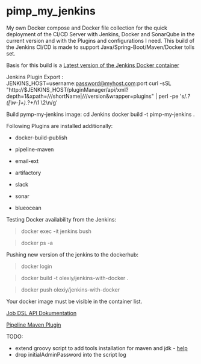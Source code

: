 # pimp_my_jenkins
My own Docker compose and Docker file collection for the quick deployment of the CI/CD Server with Jenkins, Docker and SonarQube
in the current version and with the Plugins and configurations I need. This build of the Jenkins CI/CD is made to support Java/Spring-Boot/Maven/Docker tolls set. 

Basis for this build is a [Latest version of the Jenkins Docker container](https://hub.docker.com/r/jenkins/jenkins/)



Jenkins Plugin Export :
JENKINS_HOST=username:password@myhost.com:port
curl -sSL "http://$JENKINS_HOST/pluginManager/api/xml?depth=1&xpath=/*/*/shortName|/*/*/version&wrapper=plugins" | perl -pe 's/.*?<shortName>([\w-]+).*?<version>+/\1 \2\n/g'


Build pymp-my-jenkins image:
cd Jenkins 
docker build -t pimp-my-jenkins .

Following Plugins are installed additionally: 
+ docker-build-publish
+ pipeline-maven

+ email-ext
+ artifactory
+ slack
+ sonar
+ blueocean

Testing Docker availability from the Jenkins:
> docker exec -it jenkins bush

> docker ps -a

Pushing new version of the jenkins to the dockerhub:
> docker login

> docker build -t olexiy/jenkins-with-docker .

> docker push  olexiy/jenkins-with-docker

Your docker image must be visible in the container list.

[Job DSL API Dokumentation](https://jenkinsci.github.io/job-dsl-plugin/)

[Pipeline Maven Plugin](https://wiki.jenkins.io/display/JENKINS/Pipeline+Maven+Plugin)

TODO: 
+ extend groovy script to add tools installation for maven and jdk - [help](https://wiki.jenkins.io/display/JENKINS/Jenkins+Script+Console)
+ drop initialAdminPassword into the script log